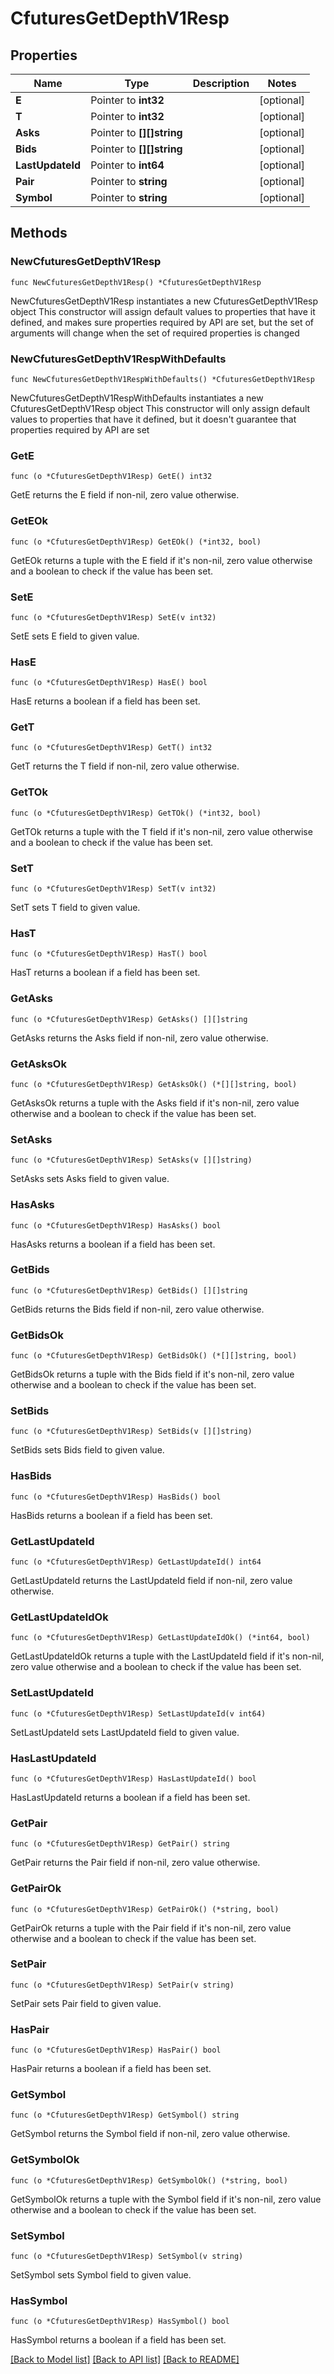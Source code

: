 # CfuturesGetDepthV1Resp

## Properties

Name | Type | Description | Notes
------------ | ------------- | ------------- | -------------
**E** | Pointer to **int32** |  | [optional] 
**T** | Pointer to **int32** |  | [optional] 
**Asks** | Pointer to **[][]string** |  | [optional] 
**Bids** | Pointer to **[][]string** |  | [optional] 
**LastUpdateId** | Pointer to **int64** |  | [optional] 
**Pair** | Pointer to **string** |  | [optional] 
**Symbol** | Pointer to **string** |  | [optional] 

## Methods

### NewCfuturesGetDepthV1Resp

`func NewCfuturesGetDepthV1Resp() *CfuturesGetDepthV1Resp`

NewCfuturesGetDepthV1Resp instantiates a new CfuturesGetDepthV1Resp object
This constructor will assign default values to properties that have it defined,
and makes sure properties required by API are set, but the set of arguments
will change when the set of required properties is changed

### NewCfuturesGetDepthV1RespWithDefaults

`func NewCfuturesGetDepthV1RespWithDefaults() *CfuturesGetDepthV1Resp`

NewCfuturesGetDepthV1RespWithDefaults instantiates a new CfuturesGetDepthV1Resp object
This constructor will only assign default values to properties that have it defined,
but it doesn't guarantee that properties required by API are set

### GetE

`func (o *CfuturesGetDepthV1Resp) GetE() int32`

GetE returns the E field if non-nil, zero value otherwise.

### GetEOk

`func (o *CfuturesGetDepthV1Resp) GetEOk() (*int32, bool)`

GetEOk returns a tuple with the E field if it's non-nil, zero value otherwise
and a boolean to check if the value has been set.

### SetE

`func (o *CfuturesGetDepthV1Resp) SetE(v int32)`

SetE sets E field to given value.

### HasE

`func (o *CfuturesGetDepthV1Resp) HasE() bool`

HasE returns a boolean if a field has been set.

### GetT

`func (o *CfuturesGetDepthV1Resp) GetT() int32`

GetT returns the T field if non-nil, zero value otherwise.

### GetTOk

`func (o *CfuturesGetDepthV1Resp) GetTOk() (*int32, bool)`

GetTOk returns a tuple with the T field if it's non-nil, zero value otherwise
and a boolean to check if the value has been set.

### SetT

`func (o *CfuturesGetDepthV1Resp) SetT(v int32)`

SetT sets T field to given value.

### HasT

`func (o *CfuturesGetDepthV1Resp) HasT() bool`

HasT returns a boolean if a field has been set.

### GetAsks

`func (o *CfuturesGetDepthV1Resp) GetAsks() [][]string`

GetAsks returns the Asks field if non-nil, zero value otherwise.

### GetAsksOk

`func (o *CfuturesGetDepthV1Resp) GetAsksOk() (*[][]string, bool)`

GetAsksOk returns a tuple with the Asks field if it's non-nil, zero value otherwise
and a boolean to check if the value has been set.

### SetAsks

`func (o *CfuturesGetDepthV1Resp) SetAsks(v [][]string)`

SetAsks sets Asks field to given value.

### HasAsks

`func (o *CfuturesGetDepthV1Resp) HasAsks() bool`

HasAsks returns a boolean if a field has been set.

### GetBids

`func (o *CfuturesGetDepthV1Resp) GetBids() [][]string`

GetBids returns the Bids field if non-nil, zero value otherwise.

### GetBidsOk

`func (o *CfuturesGetDepthV1Resp) GetBidsOk() (*[][]string, bool)`

GetBidsOk returns a tuple with the Bids field if it's non-nil, zero value otherwise
and a boolean to check if the value has been set.

### SetBids

`func (o *CfuturesGetDepthV1Resp) SetBids(v [][]string)`

SetBids sets Bids field to given value.

### HasBids

`func (o *CfuturesGetDepthV1Resp) HasBids() bool`

HasBids returns a boolean if a field has been set.

### GetLastUpdateId

`func (o *CfuturesGetDepthV1Resp) GetLastUpdateId() int64`

GetLastUpdateId returns the LastUpdateId field if non-nil, zero value otherwise.

### GetLastUpdateIdOk

`func (o *CfuturesGetDepthV1Resp) GetLastUpdateIdOk() (*int64, bool)`

GetLastUpdateIdOk returns a tuple with the LastUpdateId field if it's non-nil, zero value otherwise
and a boolean to check if the value has been set.

### SetLastUpdateId

`func (o *CfuturesGetDepthV1Resp) SetLastUpdateId(v int64)`

SetLastUpdateId sets LastUpdateId field to given value.

### HasLastUpdateId

`func (o *CfuturesGetDepthV1Resp) HasLastUpdateId() bool`

HasLastUpdateId returns a boolean if a field has been set.

### GetPair

`func (o *CfuturesGetDepthV1Resp) GetPair() string`

GetPair returns the Pair field if non-nil, zero value otherwise.

### GetPairOk

`func (o *CfuturesGetDepthV1Resp) GetPairOk() (*string, bool)`

GetPairOk returns a tuple with the Pair field if it's non-nil, zero value otherwise
and a boolean to check if the value has been set.

### SetPair

`func (o *CfuturesGetDepthV1Resp) SetPair(v string)`

SetPair sets Pair field to given value.

### HasPair

`func (o *CfuturesGetDepthV1Resp) HasPair() bool`

HasPair returns a boolean if a field has been set.

### GetSymbol

`func (o *CfuturesGetDepthV1Resp) GetSymbol() string`

GetSymbol returns the Symbol field if non-nil, zero value otherwise.

### GetSymbolOk

`func (o *CfuturesGetDepthV1Resp) GetSymbolOk() (*string, bool)`

GetSymbolOk returns a tuple with the Symbol field if it's non-nil, zero value otherwise
and a boolean to check if the value has been set.

### SetSymbol

`func (o *CfuturesGetDepthV1Resp) SetSymbol(v string)`

SetSymbol sets Symbol field to given value.

### HasSymbol

`func (o *CfuturesGetDepthV1Resp) HasSymbol() bool`

HasSymbol returns a boolean if a field has been set.


[[Back to Model list]](../README.md#documentation-for-models) [[Back to API list]](../README.md#documentation-for-api-endpoints) [[Back to README]](../README.md)


